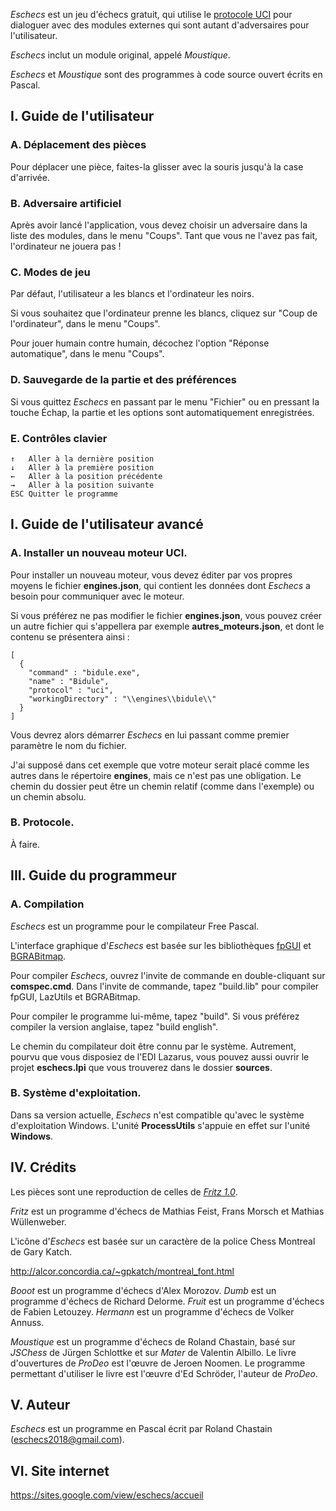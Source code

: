 
*Eschecs* est un jeu d'échecs gratuit, qui utilise le [protocole UCI](http://www.shredderchess.com/chess-info/features/uci-universal-chess-interface.html) pour dialoguer avec des modules externes qui sont autant d'adversaires pour l'utilisateur.

*Eschecs* inclut un module original, appelé *Moustique*.

*Eschecs* et *Moustique* sont des programmes à code source ouvert écrits en Pascal.

## I. Guide de l'utilisateur

### A. Déplacement des pièces

Pour déplacer une pièce, faites-la glisser avec la souris jusqu'à la case d'arrivée.

### B. Adversaire artificiel

Après avoir lancé l'application, vous devez choisir un adversaire dans la liste des modules, dans le menu "Coups". Tant que vous ne l'avez pas fait, l'ordinateur ne jouera pas !

### C. Modes de jeu

Par défaut, l'utilisateur a les blancs et l'ordinateur les noirs. 

Si vous souhaitez que l'ordinateur prenne les blancs, cliquez sur "Coup de l'ordinateur", dans le menu "Coups".

Pour jouer humain contre humain, décochez l'option "Réponse automatique", dans le menu "Coups".

### D. Sauvegarde de la partie et des préférences

Si vous quittez *Eschecs* en passant par le menu "Fichier" ou en pressant la touche Échap, la partie et les options sont automatiquement enregistrées.

### E. Contrôles clavier

    ↑   Aller à la dernière position
    ↓   Aller à la première position
    ←   Aller à la position précédente
    →   Aller à la position suivante
    ESC Quitter le programme

## I. Guide de l'utilisateur avancé

### A. Installer un nouveau moteur UCI.

Pour installer un nouveau moteur, vous devez éditer par vos propres moyens le fichier **engines.json**, qui contient les données dont *Eschecs* a besoin pour communiquer avec le moteur.

Si vous préférez ne pas modifier le fichier **engines.json**, vous pouvez créer un autre fichier qui s'appellera par exemple **autres_moteurs.json**, et dont le contenu se présentera ainsi :

    [
      {
        "command" : "bidule.exe",
        "name" : "Bidule",
        "protocol" : "uci",
        "workingDirectory" : "\\engines\\bidule\\"
      }
    ]

Vous devrez alors démarrer *Eschecs* en lui passant comme premier paramètre le nom du fichier.

J'ai supposé dans cet exemple que votre moteur serait placé comme les autres dans le répertoire **engines**, mais ce n'est pas une obligation. Le chemin du dossier peut être un chemin relatif (comme dans l'exemple) ou un chemin absolu.

### B. Protocole.

À faire.

## III. Guide du programmeur

### A. Compilation

*Eschecs* est un programme pour le compilateur Free Pascal.

L'interface graphique d'*Eschecs* est basée sur les bibliothèques [fpGUI][1] et [BGRABitmap][2].

Pour compiler *Eschecs*, ouvrez l'invite de commande en double-cliquant sur **comspec.cmd**. Dans l'invite de commande, tapez "build.lib" pour compiler fpGUI, LazUtils et BGRABitmap.

Pour compiler le programme lui-même, tapez "build". Si vous préférez compiler la version anglaise, tapez "build english".

Le chemin du compilateur doit être connu par le système. Autrement, pourvu que vous disposiez de l'EDI Lazarus, vous pouvez aussi ouvrir le projet **eschecs.lpi** que vous trouverez dans le dossier **sources**.

### B. Système d'exploitation.

Dans sa version actuelle, *Eschecs* n'est compatible qu'avec le système d'exploitation Windows. L'unité **ProcessUtils** s'appuie en effet sur l'unité **Windows**.

## IV. Crédits

Les pièces sont une reproduction de celles de *[Fritz 1.0]*.

*Fritz* est un programme d'échecs de Mathias Feist, Frans Morsch et Mathias Wüllenweber.

L'icône d'*Eschecs* est basée sur un caractère de la police Chess Montreal de Gary Katch.

<http://alcor.concordia.ca/~gpkatch/montreal_font.html>

*Booot* est un programme d'échecs d'Alex Morozov.
*Dumb* est un programme d'échecs de Richard Delorme.
*Fruit* est un programme d'échecs de Fabien Letouzey.
*Hermann* est un programme d'échecs de Volker Annuss.

*Moustique* est un programme d'échecs de Roland Chastain, basé sur *JSChess* de Jürgen Schlottke et sur *Mater* de Valentin Albillo. Le livre d'ouvertures de *ProDeo* est l'œuvre de Jeroen Noomen. Le programme permettant d'utiliser le livre est l'œuvre d'Ed Schröder, l'auteur de *ProDeo*.

## V. Auteur

*Eschecs* est un programme en Pascal écrit par Roland Chastain (eschecs2018@gmail.com).

## VI. Site internet

<https://sites.google.com/view/eschecs/accueil> 

[1]: https://github.com/graemeg/fpGUI 
[2]: https://github.com/bgrabitmap/bgrabitmap
[Fritz 1.0]: http://www.top-5000.nl/cp.htm
